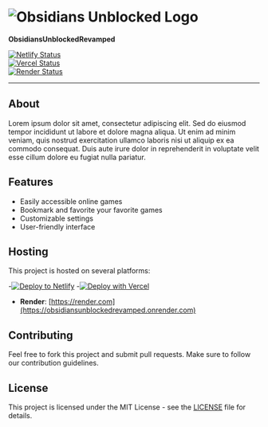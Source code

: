 # ![Obsidians Unblocked Logo](https://obsidianig.com/assets/obsidians-unblocked-high-resolution-logo-transparent.png)  
**ObsidiansUnblockedRevamped**  

[![Netlify Status](https://api.netlify.com/api/v1/badges/.../deploy-status)](https://app.netlify.com/sites/obsidiansunblockedrevamped/deploys)  
[![Vercel Status](https://vercel.com/button)](https://vercel.com/project-name)  
[![Render Status](https://render.com/button)](https://render.com/project-name)

---

## About  
Lorem ipsum dolor sit amet, consectetur adipiscing elit. Sed do eiusmod tempor incididunt ut labore et dolore magna aliqua. Ut enim ad minim veniam, quis nostrud exercitation ullamco laboris nisi ut aliquip ex ea commodo consequat. Duis aute irure dolor in reprehenderit in voluptate velit esse cillum dolore eu fugiat nulla pariatur.  

## Features  
- Easily accessible online games  
- Bookmark and favorite your favorite games  
- Customizable settings  
- User-friendly interface

## Hosting  
This project is hosted on several platforms:  

-[![Deploy to Netlify](https://www.netlify.com/img/deploy/button.svg)](https://app.netlify.com/start/deploy?repository=repository_url)
-[![Deploy with Vercel](https://vercel.com/button)](https://vercel.com/new/clone?repository-url=https%3A%2F%2Fgithub.com%2FObsidian-ig%2FObsidiansUnblockedV2)
- **Render**: [https://render.com](https://obsidiansunblockedrevamped.onrender.com)

## Contributing  
Feel free to fork this project and submit pull requests. Make sure to follow our contribution guidelines.

## License  
This project is licensed under the MIT License - see the [LICENSE](LICENSE) file for details.
